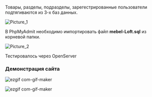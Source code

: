Товары, разделы, подразделы, зарегестрированные пользователи подтягиваются из 3-х баз данных.

![Picture_1](https://i.ibb.co/Xby6DFH/image.png)


В PhpMyAdmit необходимо импортировать файл **mebel-Loft.sql** из корневой папки.

![Picture_2](https://i.ibb.co/HNrdJYM/php-My-Admit.png)




Тестировалось через OpenServer

### Демонстрация сайта
![ezgif com-gif-maker](https://user-images.githubusercontent.com/69976961/147375330-99f2e245-defe-43a6-bd80-e5a4d9da0183.gif)

![ezgif com-gif-maker](https://user-images.githubusercontent.com/69976961/147375439-6eae8a69-b702-4e67-bebf-3f6b8797ee8e.gif)
